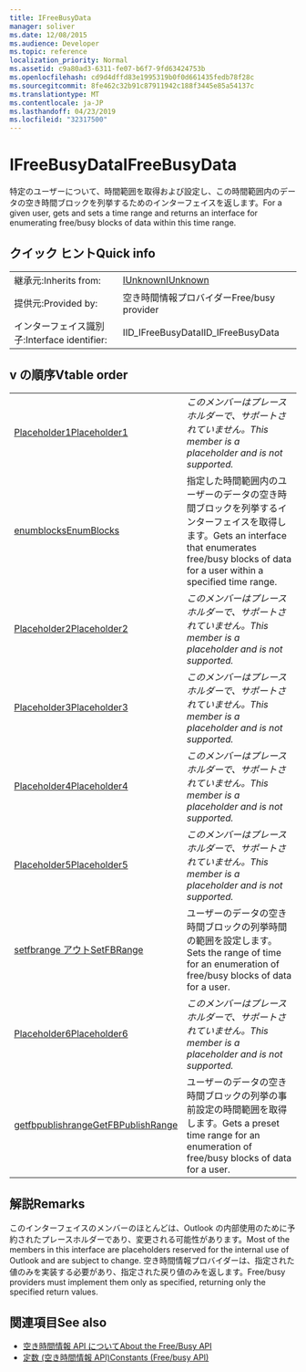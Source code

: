 ```yaml
---
title: IFreeBusyData
manager: soliver
ms.date: 12/08/2015
ms.audience: Developer
ms.topic: reference
localization_priority: Normal
ms.assetid: c9a80ad3-6311-fe07-b6f7-9fd63424753b
ms.openlocfilehash: cd9d4dffd83e1995319b0f0d661435fedb78f28c
ms.sourcegitcommit: 8fe462c32b91c87911942c188f3445e85a54137c
ms.translationtype: MT
ms.contentlocale: ja-JP
ms.lasthandoff: 04/23/2019
ms.locfileid: "32317500"
---
```

# <a name="ifreebusydata"></a><span data-ttu-id="7e8a3-102">IFreeBusyData</span><span class="sxs-lookup"><span data-stu-id="7e8a3-102">IFreeBusyData</span></span>

<span data-ttu-id="7e8a3-103">特定のユーザーについて、時間範囲を取得および設定し、この時間範囲内のデータの空き時間ブロックを列挙するためのインターフェイスを返します。</span><span class="sxs-lookup"><span data-stu-id="7e8a3-103">For a given user, gets and sets a time range and returns an interface for enumerating free/busy blocks of data within this time range.</span></span>
  
## <a name="quick-info"></a><span data-ttu-id="7e8a3-104">クイック ヒント</span><span class="sxs-lookup"><span data-stu-id="7e8a3-104">Quick info</span></span>

|||
|:-----|:-----|
|<span data-ttu-id="7e8a3-105">継承元:</span><span class="sxs-lookup"><span data-stu-id="7e8a3-105">Inherits from:</span></span>  <br/> |[<span data-ttu-id="7e8a3-106">IUnknown</span><span class="sxs-lookup"><span data-stu-id="7e8a3-106">IUnknown</span></span>](https://msdn.microsoft.com/library/33f1d79a-33fc-4ce5-a372-e08bda378332%28Office.15%29.aspx) <br/> |
|<span data-ttu-id="7e8a3-107">提供元:</span><span class="sxs-lookup"><span data-stu-id="7e8a3-107">Provided by:</span></span>  <br/> |<span data-ttu-id="7e8a3-108">空き時間情報プロバイダー</span><span class="sxs-lookup"><span data-stu-id="7e8a3-108">Free/busy provider</span></span>  <br/> |
|<span data-ttu-id="7e8a3-109">インターフェイス識別子:</span><span class="sxs-lookup"><span data-stu-id="7e8a3-109">Interface identifier:</span></span>  <br/> |<span data-ttu-id="7e8a3-110">IID_IFreeBusyData</span><span class="sxs-lookup"><span data-stu-id="7e8a3-110">IID_IFreeBusyData</span></span>  <br/> |
   
## <a name="vtable-order"></a><span data-ttu-id="7e8a3-111">v の順序</span><span class="sxs-lookup"><span data-stu-id="7e8a3-111">Vtable order</span></span>

|||
|:-----|:-----|
|[<span data-ttu-id="7e8a3-112">Placeholder1</span><span class="sxs-lookup"><span data-stu-id="7e8a3-112">Placeholder1</span></span>](ifreebusydata-placeholder1.md) <br/> | <span data-ttu-id="7e8a3-113">*このメンバーはプレースホルダーで、サポートされていません。*</span><span class="sxs-lookup"><span data-stu-id="7e8a3-113">*This member is a placeholder and is not supported.*</span></span>  <br/> |
|[<span data-ttu-id="7e8a3-114">enumblocks</span><span class="sxs-lookup"><span data-stu-id="7e8a3-114">EnumBlocks</span></span>](ifreebusydata-enumblocks.md) <br/> |<span data-ttu-id="7e8a3-115">指定した時間範囲内のユーザーのデータの空き時間ブロックを列挙するインターフェイスを取得します。</span><span class="sxs-lookup"><span data-stu-id="7e8a3-115">Gets an interface that enumerates free/busy blocks of data for a user within a specified time range.</span></span>  <br/> |
|[<span data-ttu-id="7e8a3-116">Placeholder2</span><span class="sxs-lookup"><span data-stu-id="7e8a3-116">Placeholder2</span></span>](ifreebusydata-placeholder2.md) <br/> | <span data-ttu-id="7e8a3-117">*このメンバーはプレースホルダーで、サポートされていません。*</span><span class="sxs-lookup"><span data-stu-id="7e8a3-117">*This member is a placeholder and is not supported.*</span></span>  <br/> |
|[<span data-ttu-id="7e8a3-118">Placeholder3</span><span class="sxs-lookup"><span data-stu-id="7e8a3-118">Placeholder3</span></span>](ifreebusydata-placeholder3.md) <br/> | <span data-ttu-id="7e8a3-119">*このメンバーはプレースホルダーで、サポートされていません。*</span><span class="sxs-lookup"><span data-stu-id="7e8a3-119">*This member is a placeholder and is not supported.*</span></span>  <br/> |
|[<span data-ttu-id="7e8a3-120">Placeholder4</span><span class="sxs-lookup"><span data-stu-id="7e8a3-120">Placeholder4</span></span>](ifreebusydata-placeholder4.md) <br/> | <span data-ttu-id="7e8a3-121">*このメンバーはプレースホルダーで、サポートされていません。*</span><span class="sxs-lookup"><span data-stu-id="7e8a3-121">*This member is a placeholder and is not supported.*</span></span>  <br/> |
|[<span data-ttu-id="7e8a3-122">Placeholder5</span><span class="sxs-lookup"><span data-stu-id="7e8a3-122">Placeholder5</span></span>](ifreebusydata-placeholder5.md) <br/> | <span data-ttu-id="7e8a3-123">*このメンバーはプレースホルダーで、サポートされていません。*</span><span class="sxs-lookup"><span data-stu-id="7e8a3-123">*This member is a placeholder and is not supported.*</span></span>  <br/> |
|[<span data-ttu-id="7e8a3-124">setfbrange アウト</span><span class="sxs-lookup"><span data-stu-id="7e8a3-124">SetFBRange</span></span>](ifreebusydata-setfbrange.md) <br/> |<span data-ttu-id="7e8a3-125">ユーザーのデータの空き時間ブロックの列挙時間の範囲を設定します。</span><span class="sxs-lookup"><span data-stu-id="7e8a3-125">Sets the range of time for an enumeration of free/busy blocks of data for a user.</span></span>  <br/> |
|[<span data-ttu-id="7e8a3-126">Placeholder6</span><span class="sxs-lookup"><span data-stu-id="7e8a3-126">Placeholder6</span></span>](ifreebusydata-placeholder6.md) <br/> | <span data-ttu-id="7e8a3-127">*このメンバーはプレースホルダーで、サポートされていません。*</span><span class="sxs-lookup"><span data-stu-id="7e8a3-127">*This member is a placeholder and is not supported.*</span></span>  <br/> |
|[<span data-ttu-id="7e8a3-128">getfbpublishrange</span><span class="sxs-lookup"><span data-stu-id="7e8a3-128">GetFBPublishRange</span></span>](ifreebusydata-getfbpublishrange.md) <br/> |<span data-ttu-id="7e8a3-129">ユーザーのデータの空き時間ブロックの列挙の事前設定の時間範囲を取得します。</span><span class="sxs-lookup"><span data-stu-id="7e8a3-129">Gets a preset time range for an enumeration of free/busy blocks of data for a user.</span></span>  <br/> |
   
## <a name="remarks"></a><span data-ttu-id="7e8a3-130">解説</span><span class="sxs-lookup"><span data-stu-id="7e8a3-130">Remarks</span></span>

<span data-ttu-id="7e8a3-131">このインターフェイスのメンバーのほとんどは、Outlook の内部使用のために予約されたプレースホルダーであり、変更される可能性があります。</span><span class="sxs-lookup"><span data-stu-id="7e8a3-131">Most of the members in this interface are placeholders reserved for the internal use of Outlook and are subject to change.</span></span> <span data-ttu-id="7e8a3-132">空き時間情報プロバイダーは、指定された値のみを実装する必要があり、指定された戻り値のみを返します。</span><span class="sxs-lookup"><span data-stu-id="7e8a3-132">Free/busy providers must implement them only as specified, returning only the specified return values.</span></span>
  
## <a name="see-also"></a><span data-ttu-id="7e8a3-133">関連項目</span><span class="sxs-lookup"><span data-stu-id="7e8a3-133">See also</span></span>

- [<span data-ttu-id="7e8a3-134">空き時間情報 API について</span><span class="sxs-lookup"><span data-stu-id="7e8a3-134">About the Free/Busy API</span></span>](about-the-free-busy-api.md)
- [<span data-ttu-id="7e8a3-135">定数 (空き時間情報 API)</span><span class="sxs-lookup"><span data-stu-id="7e8a3-135">Constants (Free/busy API)</span></span>](constants-free-busy-api.md)

